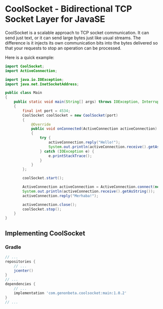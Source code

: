 # CoolSocket - Bidirectional TCP Socket Layer for JavaSE

CoolSocket is a scalable approach to TCP socket communication. It can send just text, or it can send large bytes just 
like usual streams. The difference is it injects its own communication bits into the bytes delivered so that your 
requests to stop an operation can be processed.

Here is a quick example:

```java
import CoolSocket;
import ActiveConnection;

import java.io.IOException;
import java.net.InetSocketAddress;

public class Main
{
    public static void main(String[] args) throws IOException, InterruptedException
    {
        final int port = 4534;
        CoolSocket coolSocket = new CoolSocket(port)
        {
            @Override
            public void onConnected(ActiveConnection activeConnection)
            {
                try {
                    activeConnection.reply("Hello!");
                    System.out.println(activeConnection.receive().getAsString());
                } catch (IOException e) {
                    e.printStackTrace();
                }
            }
        };

        coolSocket.start();

        ActiveConnection activeConnection = ActiveConnection.connect(new InetSocketAddress(port), 0);
        System.out.println(activeConnection.receive().getAsString());
        activeConnection.reply("Merhaba!");

        activeConnection.close();
        coolSocket.stop();
    }
}
```

## Implementing CoolSocket

### Gradle

```groovy
// ...
repositories {
    // ...
    jcenter()
}
// ...
dependencies {
    // ...
    implementation 'com.genonbeta.coolsocket:main:1.0.2'
}
// ...
```